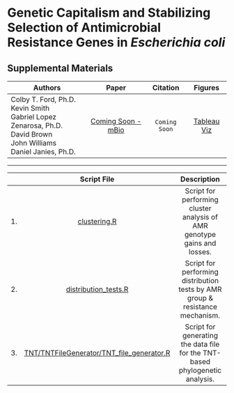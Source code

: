 # Genetic Capitalism and Stabilizing Selection of Antimicrobial Resistance Genes in _Escherichia coli_
## Supplemental Materials

|                                              Authors                                              |    Paper    |   Citation  | Figures |
|-------------------------------------------------------------------------------------------------|:-----------:|:-----------:|:--------:|
| Colby T. Ford, Ph.D.<br>Kevin Smith<br>Gabriel Lopez Zenarosa, Ph.D.<br>David Brown<br>John Williams<br>Daniel Janies, Ph.D. | [Coming Soon - mBio](#) | ```Coming Soon``` | [Tableau Viz](https://public.tableau.com/profile/cford38#!/vizhome/E_coliGenotypeSetsViz/GeneticCapitalism) |

-------------------------------------

|  | Script File | Description |
|:--:|:--------------------:|:-----------------------------------------------------------------------------:|
| 1. | [clustering.R](clustering.R) | Script for performing cluster analysis of AMR genotype gains and losses. |
| 2. | [distribution_tests.R](distribution_tests.R) | Script for performing distribution tests by AMR group & resistance mechanism. |
| 3. | [TNT/TNTFileGenerator/TNT_file_generator.R](TNT/TNTFileGenerator/TNT_file_generator.R) | Script for generating the data file for the TNT-based phylogenetic analysis. |
